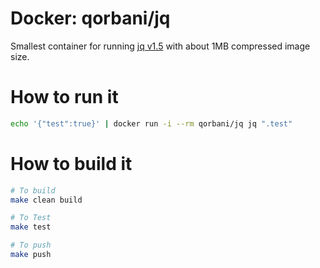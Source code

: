 # Docker: qorbani/jq

Smallest container for running [jq v1.5](https://stedolan.github.io/jq/) with about 1MB compressed image size.

# How to run it

```bash
echo '{"test":true}' | docker run -i --rm qorbani/jq jq ".test"
```

# How to build it

```bash
# To build
make clean build

# To Test
make test

# To push
make push
```